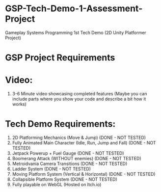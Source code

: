# GSP-Tech-Demo-1-Assessment-Project
Gameplay Systems Programming 1st Tech Demo (2D Unity Platformer Project)

# GSP Project Requirements

# Video:
1. 3-6 Minute video showcasing completed features (Maybe you can include parts where you show your code and describe a bit how it works)

# Tech Demo Requirements:
1. 2D Platforming Mechanics (Move & Jump) (DONE - NOT TESTED)
2. Fully Animated Main Character (Idle, Run, Jump and Fall) (DONE - NOT TESTED)
3. Jetpack Powerup + Fuel Gauge (DONE - NOT TESTED)
4. Boomerang Attack (WITHOUT enemies) (DONE - NOT TESTED)
5. Metroidvania Camera Transitions (DONE - NOT TESTED)
6. Ladder System (DONE - NOT TESTED)
7. Moving Platform System (Vertical & Horizontal) (DONE - NOT TESTED)
8. Collapsible Platform System (DONE - NOT TESTED)
9. Fully playable on WebGL (Hosted on Itch.io)
